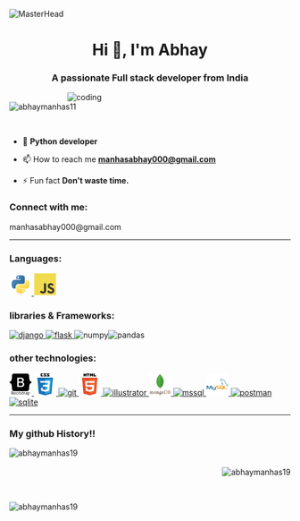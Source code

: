 ![MasterHead](https://media4.giphy.com/media/f3iwJFOVOwuy7K6FFw/giphy.gif?cid=ecf05e47cxatws0o6ap28qplxwlnu2j4zg1fdbcxmyc9go9f&rid=giphy.gif&ct=g)
<h1 align="center">Hi 👋, I'm Abhay</h1>
<h3 align="center">A passionate Full stack developer from India</h3>
<img align="right" alt="coding" width="400" src="https://media1.giphy.com/media/VTtANKl0beDFQRLDTh/giphy.gif?cid=ecf05e47zifdvlxuu402n6rj6s6cv3u5rz8fkcq30foffw00&rid=giphy.gif&ct=g">

<p align="left"> <img src="https://komarev.com/ghpvc/?username=abhaymanhas11&label=Profile%20views&color=0e75b6&style=flat" alt="abhaymanhas11" /> </p>

<p align="left"> <a href="https://twitter.com/" target="blank"><img src="https://img.shields.io/twitter/follow/?logo=twitter&style=for-the-badge" alt="" /></a> </p>

- 🌱   **Python developer**

- 📫 How to reach me **manhasabhay000@gmail.com**

- ⚡ Fun fact **Don't waste time.**

<h3 align="left">Connect with me:</h3>
<p align="left">manhasabhay000@gmail.com
</p>
<hr>
<h3 align="left">Languages:</h3>
<a href="https://www.python.org" target="_blank" rel="noreferrer"> <img src="https://raw.githubusercontent.com/devicons/devicon/master/icons/python/python-original.svg" alt="python" width="40" height="40"/> </a>  <a href="https://developer.mozilla.org/en-US/docs/Web/JavaScript" target="_blank" rel="noreferrer"> <img src="https://raw.githubusercontent.com/devicons/devicon/master/icons/javascript/javascript-original.svg" alt="javascript" width="40" height="40"/> </a>

<h3 align="left">libraries & Frameworks: </h3>
<p>
<a href="https://www.djangoproject.com/" target="_blank" rel="noreferrer"> <img src="https://cdn.worldvectorlogo.com/logos/django.svg" alt="django" width="40" height="40"/> </a> <a href="https://flask.palletsprojects.com/" target="_blank" rel="noreferrer"> <img src="https://www.vectorlogo.zone/logos/pocoo_flask/pocoo_flask-icon.svg" alt="flask" width="40" height="40"/> </a><img src="https://numpy.org/images/logo.svg" alt="numpy" width="40" height="40" ><img src="https://pandas.pydata.org/docs/_static/pandas.svg" alt="pandas" width="40" height="40" ></p>



<h3 align="left">other technologies: </h3>
<p align="left"> <a href="https://getbootstrap.com" target="_blank" rel="noreferrer"> <img src="https://raw.githubusercontent.com/devicons/devicon/master/icons/bootstrap/bootstrap-plain-wordmark.svg" alt="bootstrap" width="40" height="40"/> </a>
  <a href="https://www.w3schools.com/css/" target="_blank" rel="noreferrer"> <img src="https://raw.githubusercontent.com/devicons/devicon/master/icons/css3/css3-original-wordmark.svg" alt="css3" width="40" height="40"/> </a>  <a href="https://git-scm.com/" target="_blank" rel="noreferrer"> <img src="https://www.vectorlogo.zone/logos/git-scm/git-scm-icon.svg" alt="git" width="40" height="40"/> </a> <a href="https://www.w3.org/html/" target="_blank" rel="noreferrer"> <img src="https://raw.githubusercontent.com/devicons/devicon/master/icons/html5/html5-original-wordmark.svg" alt="html5" width="40" height="40"/> </a> <a href="https://www.adobe.com/in/products/illustrator.html" target="_blank" rel="noreferrer"> <img src="https://www.vectorlogo.zone/logos/adobe_illustrator/adobe_illustrator-icon.svg" alt="illustrator" width="40" height="40"/> </a>  <a href="https://www.mongodb.com/" target="_blank" rel="noreferrer"> <img src="https://raw.githubusercontent.com/devicons/devicon/master/icons/mongodb/mongodb-original-wordmark.svg" alt="mongodb" width="40" height="40"/> </a> <a href="https://www.microsoft.com/en-us/sql-server" target="_blank" rel="noreferrer"> <img src="https://www.svgrepo.com/show/303229/microsoft-sql-server-logo.svg" alt="mssql" width="40" height="40"/> </a> <a href="https://www.mysql.com/" target="_blank" rel="noreferrer"> <img src="https://raw.githubusercontent.com/devicons/devicon/master/icons/mysql/mysql-original-wordmark.svg" alt="mysql" width="40" height="40"/> </a> <a href="https://postman.com" target="_blank" rel="noreferrer"> <img src="https://www.vectorlogo.zone/logos/getpostman/getpostman-icon.svg" alt="postman" width="40" height="40"/> </a>  <a href="https://www.sqlite.org/" target="_blank" rel="noreferrer"> <img src="https://www.vectorlogo.zone/logos/sqlite/sqlite-icon.svg" alt="sqlite" width="40" height="40"/> </a> </p>
<hr>
<h3 align="left"> My github History!!</h3>
<p>&nbsp;<img align="left" src="https://github-readme-stats.vercel.app/api?username=abhaymanhas19&show_icons=true&locale=en" alt="abhaymanhas19" />
 <br><br/>
<img align="right" src="https://github-readme-stats.vercel.app/api/top-langs?username=abhaymanhas19&show_icons=true&locale=en&layout=compact" alt="abhaymanhas19" /></p><br/>
 <br>    
<p><img align="left" src="https://github-readme-streak-stats.herokuapp.com/?user=abhaymanhas19&" alt="abhaymanhas19" /></p>
